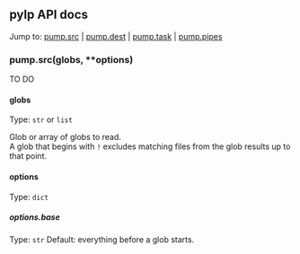 ## pylp API docs

Jump to:
  [pump.src](#pumpsrc) |
  [pump.dest](#pumpdest) |
  [pump.task](#pumptask) |
  [pump.pipes](#pumpipes)


### pump.src(globs, **options)

TO DO


#### globs
Type: `str` or `list`

Glob or array of globs to read.  
A glob that begins with `!` excludes matching files from the glob results up to that point.


#### options
Type: `dict`


##### options.base
Type: `str`
Default: everything before a glob starts.

